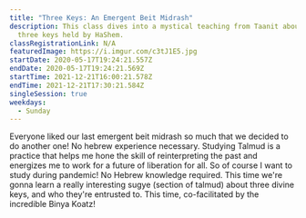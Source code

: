 ```yaml
---
title: "Three Keys: An Emergent Beit Midrash"
description: This class dives into a mystical teaching from Taanit about the
  three keys held by HaShem.
classRegistrationLink: N/A
featuredImage: https://i.imgur.com/c3tJ1E5.jpg
startDate: 2020-05-17T19:24:21.557Z
endDate: 2020-05-17T19:24:21.569Z
startTime: 2021-12-21T16:00:21.578Z
endTime: 2021-12-21T17:30:21.584Z
singleSession: true
weekdays:
  - Sunday
---
```



Everyone liked our last emergent beit midrash so much that we decided to do another one! No hebrew experience necessary. Studying Talmud is a practice that helps me hone the skill of reinterpreting the past and energizes me to work for a future of liberation for all. So of course I want to study during pandemic! No Hebrew knowledge required. This time we're gonna learn a really interesting sugye (section of talmud) about three divine keys, and who they're entrusted to. This time, co-facilitated by the incredible Binya Koatz! 

